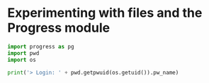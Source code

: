 # Experimenting with files and the Progress module

```python
import progress as pg
import pwd
import os

print('> Login: ' + pwd.getpwuid(os.getuid()).pw_name)
```
